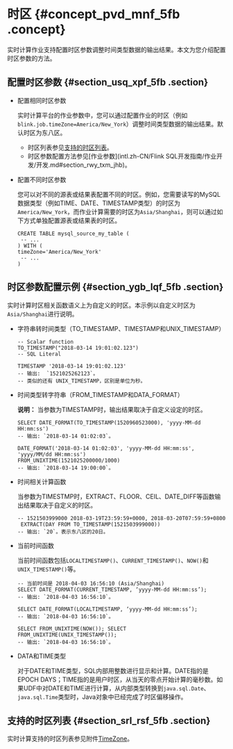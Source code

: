 # 时区 {#concept_pvd_mnf_5fb .concept}

实时计算作业支持配置时区参数调整时间类型数据的输出结果。本文为您介绍配置时区参数的方法。

## 配置时区参数 {#section_usq_xpf_5fb .section}

-   配置相同时区参数

    实时计算平台的作业参数中，您可以通过配置作业的时区（例如`blink.job.timeZone=America/New_York`）调整时间类型数据的输出结果。默认时区为东八区。

    -   时区列表参见[支持的时区列表](#section_srl_rsf_5fb)。
    -   时区参数配置方法参见[作业参数](intl.zh-CN/Flink SQL开发指南/作业开发/开发.md#section_rwy_txm_jhb)。
-   配置不同时区参数

    您可以对不同的源表或结果表配置不同的时区。例如，您需要读写的MySQL数据类型（例如TIME、DATE、TIMESTAMP类型）的时区为`America/New_York`，而作业计算需要的时区为`Asia/Shanghai`，则可以通过如下方式单独配置源表或结果表的时区。

    ``` {#codeblock_e7w_ncw_vh4}
    CREATE TABLE mysql_source_my_table (
     -- ... 
    ) WITH ( 
    timeZone='America/New_York'
     -- ... 
    )
    ```


## 时区参数配置示例 {#section_ygb_lqf_5fb .section}

实时计算时区相关函数语义上为自定义的时区。本示例以自定义时区为`Asia/Shanghai`进行说明。

-   字符串转时间类型（TO\_TIMESTAMP、TIMESTAMP和UNIX\_TIMESTAMP）

    ``` {#codeblock_9sz_dkv_m05}
    -- Scalar function 
    TO_TIMESTAMP("2018-03-14 19:01:02.123") 
    -- SQL Literal 
    
    TIMESTAMP '2018-03-14 19:01:02.123' 
    -- 输出:  `1521025262123`。
    -- 类似的还有 UNIX_TIMESTAMP，区别是单位为秒。
    ```

-   时间类型转字符串（FROM\_TIMESTAMP和DATA\_FORMAT）

    **说明：** 当参数​为TIMESTAMP时，输出结果取决于自定义设定的时区。

    ``` {#codeblock_yy6_gj8_68n .language-sql}
    SELECT DATE_FORMAT(TO_TIMESTAMP(1520960523000), 'yyyy-MM-dd HH:mm:ss') 
    -- 输出: `2018-03-14 01:02:03`。
    
    DATE_FORMAT('2018-03-14 01:02:03', 'yyyy-MM-dd HH:mm:ss', 'yyyy/MM/dd HH:mm:ss') 
    FROM_UNIXTIME(1521025200000/1000) 
    -- 输出: `2018-03-14 19:00:00`。
    ```

-   时间相关计算函数

    当参数​为TIMESTMP时，EXTRACT、FLOOR、CEIL、DATE\_DIFF等函数输出结果取决于自定义的时区。

    ``` {#codeblock_pwc_87v_nyx}
    -- 1521503999000 2018-03-19T23:59:59+0000, 2018-03-20T07:59:59+0800
     EXTRACT(DAY FROM TO_TIMESTAMP(1521503999000)) 
    -- 输出: `20`。表示东八区的20日。
    ```

-   当前时间函数

    当前时间函数包括`LOCALTIMESTAMP()`、`CURRENT_TIMESTAMP()`、`NOW()`和`UNIX_TIMESTAMP()`等。

    ``` {#codeblock_ddz_5jt_gsk}
    -- 当前时间是 2018-04-03 16:56:10 (Asia/Shanghai) 
    SELECT DATE_FORMAT(CURRENT_TIMESTAMP, ‘yyyy-MM-dd HH:mm:ss’); 
    -- 输出: `2018-04-03 16:56:10`。 
    
    SELECT DATE_FORMAT(LOCALTIMESTAMP, ‘yyyy-MM-dd HH:mm:ss’); 
    -- 输出: `2018-04-03 16:56:10`。 
    
    SELECT FROM_UNIXTIME(NOW()); SELECT FROM_UNIXTIME(UNIX_TIMESTAMP()); 
    -- 输出: `2018-04-03 16:56:10`。 
    ```

-   DATA和TIME类型

    对于DATE和TIME类型，SQL内部用整数进行显示和计算。DATE指的是EPOCH DAYS；TIME指的是用户时区，从当天的零点开始计算的毫秒数。如果UDF中对DATE和TIME进行计算，从内部类型转换到`java.sql.Date`、`java.sql.Time`类型时，Java对象中已经完成了时区偏移操作。


## 支持的时区列表 {#section_srl_rsf_5fb .section}

实时计算支持的时区列表参见附件[TimeZone](http://docs-aliyun.cn-hangzhou.oss.aliyun-inc.com/assets/attach/130174/cn_zh/1565675309038/TimeZone.txt)。

